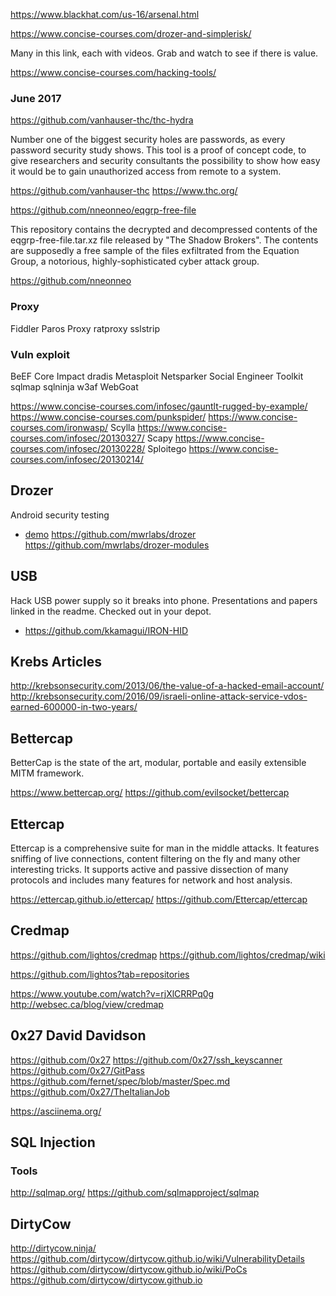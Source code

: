 
<!--
-->

https://www.blackhat.com/us-16/arsenal.html

https://www.concise-courses.com/drozer-and-simplerisk/

Many in this link, each with videos.
Grab and watch to see if there is value.

https://www.concise-courses.com/hacking-tools/

### June 2017

https://github.com/vanhauser-thc/thc-hydra

Number one of the biggest security holes are passwords, as every password
security study shows.
This tool is a proof of concept code, to give researchers and security
consultants the possibility to show how easy it would be to gain unauthorized
access from remote to a system.

https://github.com/vanhauser-thc
https://www.thc.org/

https://github.com/nneonneo/eqgrp-free-file

This repository contains the decrypted and decompressed contents of the eqgrp-free-file.tar.xz file released by "The Shadow Brokers". The contents are supposedly a free sample of the files exfiltrated from the Equation Group, a notorious, highly-sophisticated cyber attack group.

https://github.com/nneonneo

### Proxy

Fiddler
Paros Proxy
ratproxy
sslstrip

### Vuln exploit

BeEF
Core Impact
dradis
Metasploit
Netsparker
Social Engineer Toolkit
sqlmap
sqlninja
w3af
WebGoat

https://www.concise-courses.com/infosec/gauntlt-rugged-by-example/
https://www.concise-courses.com/punkspider/
https://www.concise-courses.com/ironwasp/
Scylla https://www.concise-courses.com/infosec/20130327/
Scapy https://www.concise-courses.com/infosec/20130228/
Sploitego https://www.concise-courses.com/infosec/20130214/

Drozer
------

Android security testing

 * [demo]( https://www.youtube.com/watch?v=09AeUYkpPnA )
https://github.com/mwrlabs/drozer
https://github.com/mwrlabs/drozer-modules

USB
----

Hack USB power supply so it breaks into phone.
Presentations and papers linked in the readme.
Checked out in your depot.

 * https://github.com/kkamagui/IRON-HID

Krebs Articles
--------------

http://krebsonsecurity.com/2013/06/the-value-of-a-hacked-email-account/
http://krebsonsecurity.com/2016/09/israeli-online-attack-service-vdos-earned-600000-in-two-years/

Bettercap
--------

BetterCap is the state of the art, modular, portable and easily
extensible MITM framework.

https://www.bettercap.org/
https://github.com/evilsocket/bettercap

Ettercap
--------

Ettercap is a comprehensive suite for man in the middle attacks.
It features sniffing of live connections, content filtering on the
fly and many other interesting tricks. It supports active and passive
dissection of many protocols and includes many features for network
and host analysis.

https://ettercap.github.io/ettercap/
https://github.com/Ettercap/ettercap

Credmap
-------

https://github.com/lightos/credmap
https://github.com/lightos/credmap/wiki


https://github.com/lightos?tab=repositories

https://www.youtube.com/watch?v=rjXlCRRPq0g
http://websec.ca/blog/view/credmap

0x27 David Davidson
--------------------

https://github.com/0x27
https://github.com/0x27/ssh_keyscanner
https://github.com/0x27/GitPass
https://github.com/fernet/spec/blob/master/Spec.md
https://github.com/0x27/TheItalianJob

https://asciinema.org/


SQL Injection
-------------

### Tools

http://sqlmap.org/
https://github.com/sqlmapproject/sqlmap

DirtyCow
--------

http://dirtycow.ninja/
https://github.com/dirtycow/dirtycow.github.io/wiki/VulnerabilityDetails
https://github.com/dirtycow/dirtycow.github.io/wiki/PoCs
https://github.com/dirtycow/dirtycow.github.io

<!-- vim: set autoindent expandtab sw=4 syntax=markdown: -->
